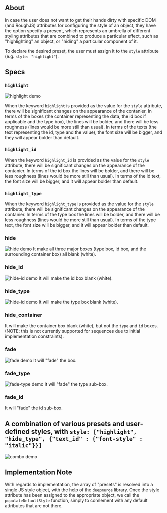 ## About
In case the user does not want to get their hands dirty with specific DOM (and RoughJS) attributes
for configuring the style of an object, they have the option specify a present, which represents
an umbrella of different styling attributes that are combined to produce a particular effect, such
as "highlighting" an object, or "hiding" a particular component of it.

To declare the desired preset, the user must assign it to the `style` attribute 
(e.g. `style: "highlight"`).

## Specs

### `highlight`
![highlight demo](../images/presets_md/highlight.png)

When the keyword `highlight` is provided as the value for the `style` attribute, there will be significant
changes on the appearance of the contanier. In terms of the boxes (the container representing the data, the id box
if applicable and the type box), the lines will be bolder, and there will be less roughness (lines would be more still
than usual). In terms of the texts (the text representing the id, type and the value), the font size will be bigger,
and they will appear bolder than default.


### `highlight_id`

When the keyword `highlight_id` is provided as the value for the `style` attribute, there will be significant
changes on the appearance of the contanier. In terms of the id box the lines will be bolder, and there will be
less roughness (lines would be more still than usual). In terms of the id text, the font size will be bigger, and it
will appear bolder than default.

### `highlight_type`

When the keyword `highlight_type` is provided as the value for the `style` attribute, there will be significant
changes on the appearance of the contanier. In terms of the type box the lines will be bolder, and there will be
less roughness (lines would be more still than usual). In terms of the type text, the font size will be bigger, and it
will appear bolder than default.

### hide
![hide demo](../images/presets_md/hide.png)
It make all three major boxes (type box, id box, and the surrounding container box) all blank (white).

### hide_id
![hide-id demo](../images/presets_md/hide_id.png)
It will make the id box blank (white).

### hide_type
![hide-id demo](../images/presets_md/hide_type.png)
It will make the type box blank (white).

### hide_container
It will make the container box blank (white), but not the `type` and `id` boxes.
(NOTE: this is not currently supported for sequences due to initial implementation constraints).

### fade
![fade demo](../images/presets_md/fade.png)
It will "fade" the box.

### fade_type
![fade-type demo](../images/presets_md/fade_type.png)
It will "fade" the type sub-box.

### fade_id
It will "fade" the id sub-box.


## A combination of various presets and user-defined styles, with `style: ["highlight", "hide_type", {"text_id" : {"font-style" : "italic"}}]`
![combo demo](../images/presets_md/combo.png)

## Implementation Note
With regards to implementation, the array of "presets" is resolved into a single JS style object, with the help of the 
`deepmerge` library.
Once the style attribute has been assigned to the appropriate object, we call 
the `populateDefaultStyle` function, simply to comlement with any default attributes
that are not there.
